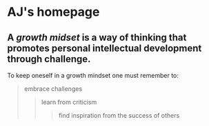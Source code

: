 # **AJ's homepage**
>
## A *growth midset* is a way of thinking that promotes personal intellectual development through challenge. 
To keep oneself in a growth mindset one must remember to:
>
> embrace challenges
>> learn from criticism
>>> find inspiration from the success of others
